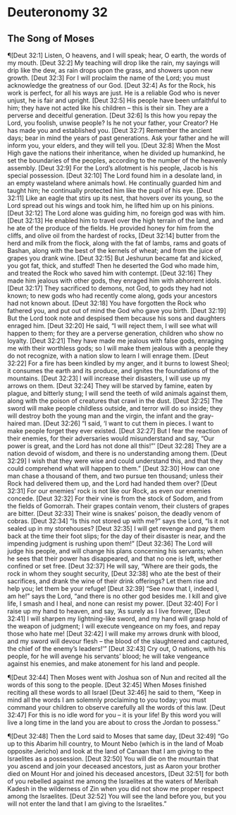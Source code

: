 # Deuteronomy 32

## The Song of Moses
¶[Deut 32:1] Listen, O heavens, and I will speak; hear, O earth, the words of my mouth.
[Deut 32:2] My teaching will drop like the rain, my sayings will drip like the dew, as rain drops upon the grass, and showers upon new growth.
[Deut 32:3] For I will proclaim the name of the Lord; you must acknowledge the greatness of our God.
[Deut 32:4] As for the Rock, his work is perfect, for all his ways are just. He is a reliable God who is never unjust, he is fair and upright.
[Deut 32:5] His people have been unfaithful to him; they have not acted like his children – this is their sin. They are a perverse and deceitful generation.
[Deut 32:6] Is this how you repay the Lord, you foolish, unwise people? Is he not your father, your Creator? He has made you and established you.
[Deut 32:7] Remember the ancient days; bear in mind the years of past generations. Ask your father and he will inform you, your elders, and they will tell you.
[Deut 32:8] When the Most High gave the nations their inheritance, when he divided up humankind, he set the boundaries of the peoples, according to the number of the heavenly assembly.
[Deut 32:9] For the Lord’s allotment is his people, Jacob is his special possession.
[Deut 32:10] The Lord found him in a desolate land, in an empty wasteland where animals howl. He continually guarded him and taught him; he continually protected him like the pupil of his eye.
[Deut 32:11] Like an eagle that stirs up its nest, that hovers over its young, so the Lord spread out his wings and took him, he lifted him up on his pinions.
[Deut 32:12] The Lord alone was guiding him, no foreign god was with him.
[Deut 32:13] He enabled him to travel over the high terrain of the land, and he ate of the produce of the fields. He provided honey for him from the cliffs, and olive oil from the hardest of rocks,
[Deut 32:14] butter from the herd and milk from the flock, along with the fat of lambs, rams and goats of Bashan, along with the best of the kernels of wheat; and from the juice of grapes you drank wine.
[Deut 32:15] But Jeshurun became fat and kicked, you got fat, thick, and stuffed! Then he deserted the God who made him, and treated the Rock who saved him with contempt.
[Deut 32:16] They made him jealous with other gods, they enraged him with abhorrent idols.
[Deut 32:17] They sacrificed to demons, not God, to gods they had not known; to new gods who had recently come along, gods your ancestors had not known about.
[Deut 32:18] You have forgotten the Rock who fathered you, and put out of mind the God who gave you birth.
[Deut 32:19] But the Lord took note and despised them because his sons and daughters enraged him.
[Deut 32:20] He said, “I will reject them, I will see what will happen to them; for they are a perverse generation, children who show no loyalty.
[Deut 32:21] They have made me jealous with false gods, enraging me with their worthless gods; so I will make them jealous with a people they do not recognize, with a nation slow to learn I will enrage them.
[Deut 32:22] For a fire has been kindled by my anger, and it burns to lowest Sheol; it consumes the earth and its produce, and ignites the foundations of the mountains.
[Deut 32:23] I will increase their disasters, I will use up my arrows on them.
[Deut 32:24] They will be starved by famine, eaten by plague, and bitterly stung; I will send the teeth of wild animals against them, along with the poison of creatures that crawl in the dust.
[Deut 32:25] The sword will make people childless outside, and terror will do so inside; they will destroy both the young man and the virgin, the infant and the gray-haired man.
[Deut 32:26] “I said, ‘I want to cut them in pieces. I want to make people forget they ever existed.
[Deut 32:27] But I fear the reaction of their enemies, for their adversaries would misunderstand and say, “Our power is great, and the Lord has not done all this!”’
[Deut 32:28] They are a nation devoid of wisdom, and there is no understanding among them.
[Deut 32:29] I wish that they were wise and could understand this, and that they could comprehend what will happen to them.”
[Deut 32:30] How can one man chase a thousand of them, and two pursue ten thousand; unless their Rock had delivered them up, and the Lord had handed them over?
[Deut 32:31] For our enemies’ rock is not like our Rock, as even our enemies concede.
[Deut 32:32] For their vine is from the stock of Sodom, and from the fields of Gomorrah. Their grapes contain venom, their clusters of grapes are bitter.
[Deut 32:33] Their wine is snakes’ poison, the deadly venom of cobras.
[Deut 32:34] “Is this not stored up with me?” says the Lord, “Is it not sealed up in my storehouses?
[Deut 32:35] I will get revenge and pay them back at the time their foot slips; for the day of their disaster is near, and the impending judgment is rushing upon them!”
[Deut 32:36] The Lord will judge his people, and will change his plans concerning his servants; when he sees that their power has disappeared, and that no one is left, whether confined or set free.
[Deut 32:37] He will say, “Where are their gods, the rock in whom they sought security,
[Deut 32:38] who ate the best of their sacrifices, and drank the wine of their drink offerings? Let them rise and help you; let them be your refuge!
[Deut 32:39] “See now that I, indeed I, am he!” says the Lord, “and there is no other god besides me. I kill and give life, I smash and I heal, and none can resist my power.
[Deut 32:40] For I raise up my hand to heaven, and say, ‘As surely as I live forever,
[Deut 32:41] I will sharpen my lightning-like sword, and my hand will grasp hold of the weapon of judgment; I will execute vengeance on my foes, and repay those who hate me!
[Deut 32:42] I will make my arrows drunk with blood, and my sword will devour flesh – the blood of the slaughtered and captured, the chief of the enemy’s leaders!’”
[Deut 32:43] Cry out, O nations, with his people, for he will avenge his servants’ blood; he will take vengeance against his enemies, and make atonement for his land and people.

¶[Deut 32:44] Then Moses went with Joshua son of Nun and recited all the words of this song to the people.
[Deut 32:45] When Moses finished reciting all these words to all Israel
[Deut 32:46] he said to them, “Keep in mind all the words I am solemnly proclaiming to you today; you must command your children to observe carefully all the words of this law.
[Deut 32:47] For this is no idle word for you – it is your life! By this word you will live a long time in the land you are about to cross the Jordan to possess.”

¶[Deut 32:48] Then the Lord said to Moses that same day,
[Deut 32:49] “Go up to this Abarim hill country, to Mount Nebo (which is in the land of Moab opposite Jericho) and look at the land of Canaan that I am giving to the Israelites as a possession.
[Deut 32:50] You will die on the mountain that you ascend and join your deceased ancestors, just as Aaron your brother died on Mount Hor and joined his deceased ancestors,
[Deut 32:51] for both of you rebelled against me among the Israelites at the waters of Meribah Kadesh in the wilderness of Zin when you did not show me proper respect among the Israelites.
[Deut 32:52] You will see the land before you, but you will not enter the land that I am giving to the Israelites.”
